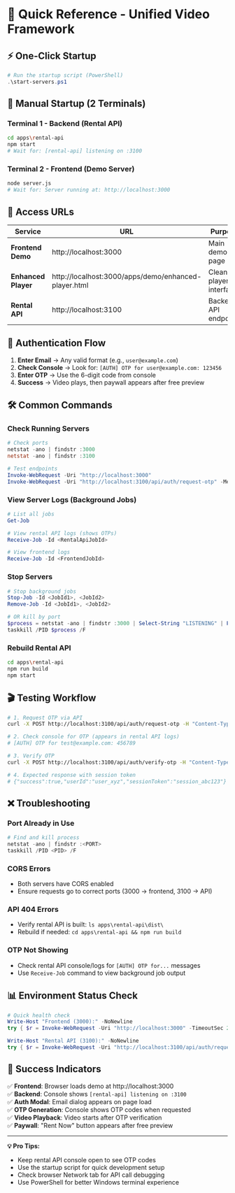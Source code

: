 # 🚀 Quick Reference - Unified Video Framework

## ⚡ One-Click Startup

```powershell
# Run the startup script (PowerShell)
.\start-servers.ps1
```

## 🎯 Manual Startup (2 Terminals)

### Terminal 1 - Backend (Rental API)
```bash
cd apps\rental-api
npm start
# Wait for: [rental-api] listening on :3100
```

### Terminal 2 - Frontend (Demo Server)  
```bash
node server.js
# Wait for: Server running at: http://localhost:3000
```

## 🔗 Access URLs

| Service | URL | Purpose |
|---------|-----|---------|
| **Frontend Demo** | http://localhost:3000 | Main demo page |
| **Enhanced Player** | http://localhost:3000/apps/demo/enhanced-player.html | Clean player interface |
| **Rental API** | http://localhost:3100 | Backend API endpoints |

## 🔐 Authentication Flow

1. **Enter Email** → Any valid format (e.g., `user@example.com`)
2. **Check Console** → Look for: `[AUTH] OTP for user@example.com: 123456`
3. **Enter OTP** → Use the 6-digit code from console
4. **Success** → Video plays, then paywall appears after free preview

## 🛠️ Common Commands

### Check Running Servers
```powershell
# Check ports
netstat -ano | findstr :3000
netstat -ano | findstr :3100

# Test endpoints
Invoke-WebRequest -Uri "http://localhost:3000"
Invoke-WebRequest -Uri "http://localhost:3100/api/auth/request-otp" -Method POST -ContentType "application/json" -Body '{"email":"test@example.com"}'
```

### View Server Logs (Background Jobs)
```powershell
# List all jobs
Get-Job

# View rental API logs (shows OTPs)
Receive-Job -Id <RentalApiJobId>

# View frontend logs  
Receive-Job -Id <FrontendJobId>
```

### Stop Servers
```powershell
# Stop background jobs
Stop-Job -Id <JobId1>, <JobId2>
Remove-Job -Id <JobId1>, <JobId2>

# OR kill by port
$process = netstat -ano | findstr :3000 | Select-String "LISTENING" | ForEach-Object { ($_ -split '\s+')[-1] }
taskkill /PID $process /F
```

### Rebuild Rental API
```bash
cd apps\rental-api
npm run build
npm start
```

## 🎬 Testing Workflow

```bash
# 1. Request OTP via API
curl -X POST http://localhost:3100/api/auth/request-otp -H "Content-Type: application/json" -d '{"email":"test@example.com"}'

# 2. Check console for OTP (appears in rental API logs)
# [AUTH] OTP for test@example.com: 456789

# 3. Verify OTP
curl -X POST http://localhost:3100/api/auth/verify-otp -H "Content-Type: application/json" -d '{"email":"test@example.com","otp":"456789"}'

# 4. Expected response with session token
# {"success":true,"userId":"user_xyz","sessionToken":"session_abc123"}
```

## ❌ Troubleshooting

### Port Already in Use
```powershell
# Find and kill process
netstat -ano | findstr :<PORT>
taskkill /PID <PID> /F
```

### CORS Errors
- Both servers have CORS enabled
- Ensure requests go to correct ports (3000 → frontend, 3100 → API)

### API 404 Errors  
- Verify rental API is built: `ls apps\rental-api\dist\`
- Rebuild if needed: `cd apps\rental-api && npm run build`

### OTP Not Showing
- Check rental API console/logs for `[AUTH] OTP for...` messages
- Use `Receive-Job` command to view background job output

## 📊 Environment Status Check

```powershell
# Quick health check
Write-Host "Frontend (3000):" -NoNewline
try { $r = Invoke-WebRequest -Uri "http://localhost:3000" -TimeoutSec 2; if($r.StatusCode -eq 200){"✅ OK"}else{"❌ Error"} } catch {"❌ Down"}

Write-Host "Rental API (3100):" -NoNewline  
try { $r = Invoke-WebRequest -Uri "http://localhost:3100/api/auth/request-otp" -Method POST -ContentType "application/json" -Body '{"email":"test@health.com"}' -TimeoutSec 2; if($r.StatusCode -eq 200){"✅ OK"}else{"❌ Error"} } catch {"❌ Down"}
```

## 🎯 Success Indicators

✅ **Frontend**: Browser loads demo at http://localhost:3000  
✅ **Backend**: Console shows `[rental-api] listening on :3100`  
✅ **Auth Modal**: Email dialog appears on page load  
✅ **OTP Generation**: Console shows OTP codes when requested  
✅ **Video Playback**: Video starts after OTP verification  
✅ **Paywall**: "Rent Now" button appears after free preview  

---

**💡 Pro Tips:**
- Keep rental API console open to see OTP codes
- Use the startup script for quick development setup
- Check browser Network tab for API call debugging
- Use PowerShell for better Windows terminal experience
